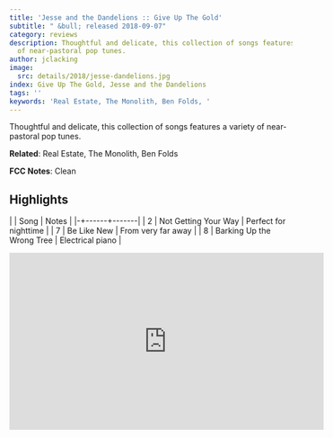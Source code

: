 ```yaml
---
title: 'Jesse and the Dandelions :: Give Up The Gold'
subtitle: " &bull; released 2018-09-07"
category: reviews
description: Thoughtful and delicate, this collection of songs features a variety
  of near-pastoral pop tunes.
author: jclacking
image:
  src: details/2018/jesse-dandelions.jpg
index: Give Up The Gold, Jesse and the Dandelions
tags: ''
keywords: 'Real Estate, The Monolith, Ben Folds, '
---
```

Thoughtful and delicate, this collection of songs features a variety of near-pastoral pop tunes.<!--more-->

**Related**: Real Estate, The Monolith, Ben Folds

**FCC Notes**: Clean

## Highlights

| | Song | Notes |
|-+------+-------|
| 2 | Not Getting Your Way | Perfect for nighttime |
| 7 | Be Like New | From very far away |
| 8 | Barking Up the Wrong Tree | Electrical piano |

<div class="tlo-detail-video"><iframe width="560" height="315" src="https://www.youtube.com/embed/wVdvGV18b6o" frameborder="0" allow="autoplay; encrypted-media" allowfullscreen></iframe></div>

